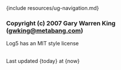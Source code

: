 <div id="footer">
{include resources/ug-navigation.md}

### Copyright (c) 2007 Gary Warren King (gwking@metabang.com) 

Log5 has an MIT style license

<br>
<div id="timestamp">Last updated {today} at {now}</div>
</div>